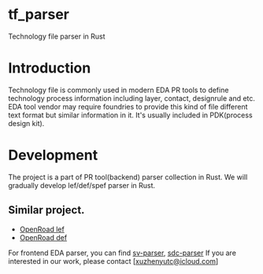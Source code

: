 # tf_parser
Technology file parser in Rust

# Introduction
Technology file is commonly used in modern EDA PR tools to define technology process information including layer, contact, designrule and etc. EDA tool vendor may require foundries to provide this kind of file different text format but similar information in it. It's usually included in PDK(process design kit).

# Development
The project is a part of PR tool(backend) parser collection in Rust. We will gradually develop lef/def/spef parser in Rust. 
## Similar project.
 * [OpenRoad lef](https://github.com/The-OpenROAD-Project/lef)
 * [OpenRoad def](https://github.com/The-OpenROAD-Project/def)


For frontend EDA parser, you can find [sv-parser](https://github.com/dalance/sv-parser), [sdc-parser](https://github.com/dalance/sdc-parser)
If you are interested in our work, please contact [xuzhenyutc@icloud.com]
